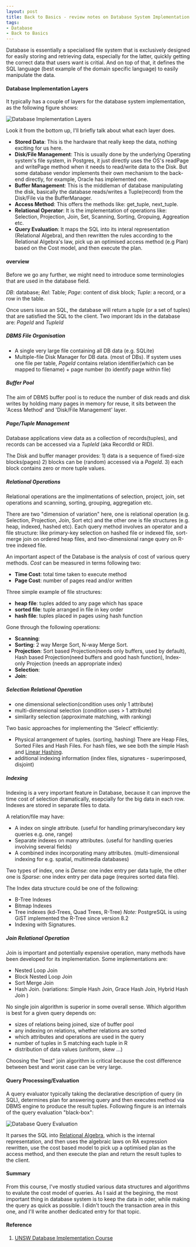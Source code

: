 ```yaml
--- 
layout: post
title: Back to Basics - review notes on Database System Implementation I
tags: 
- Database
- Back to Basics
---
```


Database is essentially a specialised file system that is exclusively designed for easily storing and retrieving data, especially for the latter, quickly getting the correct data that users want is critial. And on top of that, it defines the SQL language (best example of the domain specific language) to easily manipulate the data.

#### Database Implementation Layers ####

It typically has a couple of layers for the database system implementation, as the following figure shows:

![Database Implementation Layers](../../../../images/dbmsarch.png)

Look it from the bottom up, I'll briefly talk about what each layer does.

- __Stored Data__: This is the hardware that really keep the data, nothing exciting for us here.
- __Disk/File Management__: This is usually done by the underlying Operating system's file system, in Postgres, it just directly uses the OS's readPage and writePage method when it needs to read/write data to the Disk. But some database vendor implements their own mechanism to the back-end directly, for example, Oracle has implemented one.
- __Buffer Management__: This is the middleman of database manipulating the disk, basically the database reads/writes a Tuple(record) from the Disk/File via the BufferManager.
- __Access Method__: This offers the methods like: get_tuple, next_tuple.
- __Relational Operator__: It is the implementation of operations like: Selection, Projection, Join, Set, Scanning, Sorting, Gropuing, Aggreation etc.
- __Query Evaluation__: It maps the SQL into its interal representation (Relational Algebra), and then rewritten the rules according to the Relational Algebra's law, pick up an optimised access method (e.g Plan) based on the Cost model, and then execute the plan.

#### overview ####

Before we go any further, we might need to introduce some terminologies that are used in the database field. 

*DB*: database; *Rel*: Table; *Page*: content of disk block; *Tuple*: a record, or a row in the table.

Once users issue an SQL, the database will return a tuple (or a set of tuples) that are satisfied the SQL to the client. Two imporant Ids in the database are: *PageId* and *TupleId*  

##### DBMS File Organisation #####

- A single very large file containing all DB data (e.g. SQLite)
- Multiple-file Disk Manager for DB data. (most of DBs). If system uses one file per table, *PageId* contains relation identifier(which can be mapped to filename) + page number (to identify page within file)

##### Buffer Pool #####

The aim of DBMS buffer pool is to reduce the number of disk reads and disk writes by holding many pages in memory for reuse, it sits between the 'Acess Method' and 'Disk/File Management' layer.

##### Page/Tuple Management #####
Database applications view data as a collection of records(tuples), and records can be accessed via a *TupleId* (aka RecordId or RID).

The Disk and buffer manager provides: 1) data is a sequence of fixed-size blocks(pages) 2) blocks can be (random) accessed via a *PageId*. 3) each block contains zero or more tuple values.

##### Relational Operations #####

Relational operations are the implmentations of selection, project, join, set operations and scanning, sorting, grouping, aggregation etc.

There are two "dimension of variation" here, one is relational operation (e.g. Selection, Projection, Join, Sort etc) and the other one is file structures (e.g. heap, indexed, hashed etc). Each query method involves an operator and a file structure: like primary-key selection on hashed file or indexed file, sort-merge join on ordered heap files, and two-dimensional range query on R-tree indexed file.

An important aspect of the Database is the analysis of cost of various query methods. *Cost* can be measured in terms following two:

- __Time Cost__: total time taken to execute method
- __Page Cost__: number of pages read and/or written

Three simple example of file structures:

- __heap file__: tuples added to any page which has space
- __sorted file__: tuple arranged in file in key order
- __hash file__: tuples placed in pages using hash function

Gone through the following operations:

- __Scanning__: 
- __Sorting__: 2 way Merge Sort, N-way Merge Sort.
- __Projection__: Sort based Projection(needs only buffers, used by default), Hash based Projection(need buffers and good hash function), Index-only Projection (needs an appropriate index)
- __Selection__:
- __Join__:

##### Selection Relational Operation #####

- one dimensional selection(condition uses only 1 attribute)
- multi-dimensional selection (condition uses > 1 attribute)
- similarity selection (approximate matching, with ranking)

Two basic approaches for implementing the 'Select' efficiently:

- Physical arrangement of tuples. (sorting, hashing)
  There are Heap Files, Sorted Files and Hash Files. For hash files, we see both the simple Hash and [Linear Hashing](http://en.wikipedia.org/wiki/Linear_hashing).
- additional indexing information (index files, signatures - superimposed, disjoint)

##### Indexing #####

Indexing is a very important feature in Database, because it can improve the time cost of selection dramatically, esepcially for the big data in each row. Indexes are stored in separate files to data. 

A relation/file may have: 
- A index on single attribute. (useful for handling primary/secondary key queries e.g. one, range)
- Separate indexes on many attributes. (useful for handling queries involving several fields)
- A combined index incorporating many attributes. (multi-dimensional indexing for e.g. spatial, multimedia databases)

Two types of index, one is *Dense*: one index entry per data tuple, the other one is *Sparse*: one index entry per data page (requires sorted data file).

The Index data structure could be one of the following:

- B-Tree Indexes
- Bitmap Indexes
- Tree indexes (kd-Trees, Quad Trees, R-Tree) *Note:* PostgreSQL is using GiST implemented the R-Tree since version 8.2
- Indexing with Signatures.

##### Join Relational Operation #####

Join is important and potentially expensive operation, many methods have been developed for its implementation. Some implementations are:

- Nested Loop Join
- Block Nested Loop Join
- Sort Merge Join
- Hash Join. (variations: Simple Hash Join, Grace Hash Join, Hybrid Hash Join )

No single join algorithm is superior in some overall sense. Which algorithm is best for a given query depends on:

- sizes of relations being joined, size of buffer pool
- any indexing on relations, whether relations are sorted
- which attributes and operations are used in the query
- number of tuples in S matching each tuple in R
- distribution of data values (uniform, skew ...)

Choosing the "best" join algorithm is critical because the cost difference between best and worst case can be very large.

#### Query Processing/Evaluation ####

A query evaluator typically taking the declarative description of query (in SQL), determines plan for answering query and then executes method via DBMS engine to produce the result tuples. Following fingure is an internals of the query evaluation "black-box":

![Database Query Evaluation](../../../../images/qproc0.png)

It parses the SQL into [Relational Algebra](http://en.wikipedia.org/wiki/Relational_algebra), which is the internal representation, and then uses the algebraic laws on RA expression rewritten, use the cost based model to pick up a optimised plan as the access method, and then execute the plan and return the result tuples to the client.

#### Summary ####

From this course, I've mostly studied various data structures and algorithms to evalute the cost model of queries. As I said at the begining, the most important thing in database system is to keep the data in oder, while making the query as quick as possible. I didn't touch the transaction area in this one, and I'll write another dedicated entry for that topic.

#### Reference #### 
1. [UNSW Database Implementation Course](http://mahler.cse.unsw.edu.au/webcms2/course/index.php?cid=2249)
